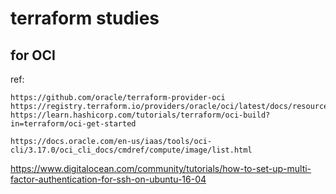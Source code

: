 # terraform studies
## for OCI
ref:  
```
https://github.com/oracle/terraform-provider-oci
https://registry.terraform.io/providers/oracle/oci/latest/docs/resources/identity_identity_provider
https://learn.hashicorp.com/tutorials/terraform/oci-build?in=terraform/oci-get-started

https://docs.oracle.com/en-us/iaas/tools/oci-cli/3.17.0/oci_cli_docs/cmdref/compute/image/list.html

```

https://www.digitalocean.com/community/tutorials/how-to-set-up-multi-factor-authentication-for-ssh-on-ubuntu-16-04
